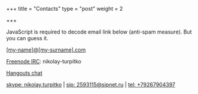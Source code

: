 +++
title = "Contacts"
type = "post"
weight = 2

+++

<noscript>
JavaScript is required to decode email link below (anti-spam measure).
But you can guess it.
</noscript>

[[my-name]@[my-surname].com](mailto:avxbynl[at]ghecvgxb[dot]pbz)

<form method="POST"
      action="https://formspree.io/avxbynl[at]ghecvgxb[dot]pbz"
      class="jsonly"
      style="display:none">
    <input type="hidden" name="_subject" value="[nikolay.turpitko.com]" />
    <input type="hidden" name="_format" value="plain" />
    <input type="text" name="_gotcha" style="display:none" />
    <input type="text" name="name" placeholder="Your name">
    <input type="email" name="email" placeholder="Your email">
    <textarea name="message" placeholder="Your message"></textarea>
    <button type="submit">Send email</button>
</form>

[Freenode IRC](irc://irc.freenode.net): nikolay-turpitko

[Hangouts chat](https://hangouts.google.com/chat/person/118256930792891720434)

<script src="https://apis.google.com/js/platform.js" async defer></script>
<div class="jsonly" style="display: none">
    <g:hangout
        render="createhangout"
        invites="[{id:'118256930792891720434', invite_type:'PROFILE'}]">
    </g:hangout>
</div>

[skype: nikolay.turpitko](skype:nikolay.turpitko?call) |
[sip: 2593115@sipnet.ru](sip:2593115@sipnet.ru) |
[tel: +79267904397](tel:+79267904397)
